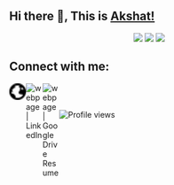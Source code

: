 <head>
<link rel="stylesheet" href="styles.css">
</head>

## Hi there 👋, This is [Akshat!](https://akshattrivedi.surge.sh/)

<div align="center">
  
  <!-- GitHub Stats Card -->
  <img src="https://github-readme-stats.vercel.app/api?username=akshattrivedi&show_icons=true&include_all_commits=true&theme=radical" class="stats" />
  
  <!-- GitHub Top Languages Card -->
  <img src="https://github-readme-stats.vercel.app/api/top-langs/?username=akshattrivedi&layout=compact&theme=radical" class="lang" />

  <!-- Wakatime Stats (Weekly) Card -->
  <img src="https://github-readme-stats.vercel.app/api/wakatime?username=akshattrivedi&theme=radical&layout=compact&custom_title=Wakatime%20Stats%20&v=3" />

</div>



## Connect with me:
[<img align="left" alt="webpage" width="30px" src="https://raw.githubusercontent.com/iconic/open-iconic/master/svg/globe.svg" />][website]
[<img align="left" alt="webpage  | LinkedIn" width="30px" src="https://cdn.jsdelivr.net/npm/simple-icons@v3/icons/linkedin.svg" />][linkedin]
[<img align="left" alt="webpage  | Google Drive Resume" width="30px" src="https://www.excelr.com/assets/fonts/stroke/SVG/Resume.svg" />][resume]

<br />

[website]: https://akshattrivedi.surge.sh/
[linkedin]: https://www.linkedin.com/in/akshattrivedi7/
[resume]: https://bit.ly/akshattrivediresume-6

<br />

![Profile views](https://gpvc.arturio.dev/akshattrivedi)

<!--
**akshattrivedi/akshattrivedi** is a ✨ _special_ ✨ repository because its `README.md` (this file) appears on your GitHub profile.

Here are some ideas to get you started:

- 🔭 I’m currently working on ...
- 🌱 I’m currently learning ...
- 👯 I’m looking to collaborate on ...
- 🤔 I’m looking for help with ...
- 💬 Ask me about ...
- 📫 How to reach me: ...
- 😄 Pronouns: ...
- ⚡ Fun fact: ...
-->

